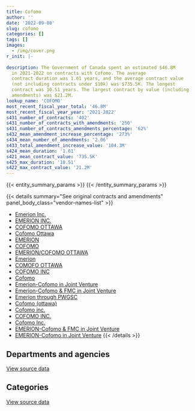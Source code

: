 ```yaml
---
title: Cofomo
author: ''
date: '2022-09-08'
slug: cofomo
categories: []
tags: []
images:
  - /img/cover.png
r_init: |-
  
description: The Government of Canada spent an estimated $46.8M
  in 2021-2022 on contracts with Cofomo. The average
  contract duration was 1.61 years, and the average contract value
  (not including contracts under $10k) was $735.5K. The longest
  contract was 10.51 years. The largest contract by value (including
  amendments) was $21.2M.
lookup_name: 'COFOMO'
most_recent_fiscal_year_total: '46.8M'
most_recent_fiscal_year_year: '2021-2022'
s431_number_of_contracts: '402'
s431_number_of_contracts_with_amendments: '250'
s431_number_of_contracts_amendments_percentage: '62%'
s432_mean_amendment_increase_percentage: '273%'
s434_mean_number_of_amendments: '2.06'
s433_total_amendment_increase_value: '104.3M'
s424_mean_duration: '1.61'
s421_mean_contract_value: '735.5K'
s425_max_duration: '10.51'
s422_max_contract_value: '21.2M'
---
```


<script src="/rmarkdown-libs/htmlwidgets/htmlwidgets.js"></script>
<link href="/rmarkdown-libs/datatables-css/datatables-crosstalk.css" rel="stylesheet" />
<script src="/rmarkdown-libs/datatables-binding/datatables.js"></script>
<script src="/rmarkdown-libs/jquery/jquery-3.6.0.min.js"></script>
<link href="/rmarkdown-libs/dt-core-bootstrap/css/dataTables.bootstrap.min.css" rel="stylesheet" />
<link href="/rmarkdown-libs/dt-core-bootstrap/css/dataTables.bootstrap.extra.css" rel="stylesheet" />
<script src="/rmarkdown-libs/dt-core-bootstrap/js/jquery.dataTables.min.js"></script>
<script src="/rmarkdown-libs/dt-core-bootstrap/js/dataTables.bootstrap.min.js"></script>
<link href="/rmarkdown-libs/crosstalk/css/crosstalk.min.css" rel="stylesheet" />
<script src="/rmarkdown-libs/crosstalk/js/crosstalk.min.js"></script>
<script src="/rmarkdown-libs/htmlwidgets/htmlwidgets.js"></script>
<link href="/rmarkdown-libs/datatables-css/datatables-crosstalk.css" rel="stylesheet" />
<script src="/rmarkdown-libs/datatables-binding/datatables.js"></script>
<script src="/rmarkdown-libs/jquery/jquery-3.6.0.min.js"></script>
<link href="/rmarkdown-libs/dt-core-bootstrap/css/dataTables.bootstrap.min.css" rel="stylesheet" />
<link href="/rmarkdown-libs/dt-core-bootstrap/css/dataTables.bootstrap.extra.css" rel="stylesheet" />
<script src="/rmarkdown-libs/dt-core-bootstrap/js/jquery.dataTables.min.js"></script>
<script src="/rmarkdown-libs/dt-core-bootstrap/js/dataTables.bootstrap.min.js"></script>
<link href="/rmarkdown-libs/crosstalk/css/crosstalk.min.css" rel="stylesheet" />
<script src="/rmarkdown-libs/crosstalk/js/crosstalk.min.js"></script>

{{< entity_summary_params >}}
{{< /entity_summary_params >}}

{{< details summary="See original contracts and amendments" panel_body_class="vendor-names-list" >}}
- [Emerion Inc.](https://search.open.canada.ca/en/ct/?sort=contract_value_f%20desc&page=1&search_text=%22Emerion%20Inc.%22)
- [EMERION INC.](https://search.open.canada.ca/en/ct/?sort=contract_value_f%20desc&page=1&search_text=%22EMERION%20INC.%22)
- [COFOMO OTTAWA](https://search.open.canada.ca/en/ct/?sort=contract_value_f%20desc&page=1&search_text=%22COFOMO%20OTTAWA%22)
- [Cofomo Ottawa](https://search.open.canada.ca/en/ct/?sort=contract_value_f%20desc&page=1&search_text=%22Cofomo%20Ottawa%22)
- [EMERION](https://search.open.canada.ca/en/ct/?sort=contract_value_f%20desc&page=1&search_text=%22EMERION%22)
- [COFOMO](https://search.open.canada.ca/en/ct/?sort=contract_value_f%20desc&page=1&search_text=%22COFOMO%22)
- [EMERION/COFOMO OTTAWA](https://search.open.canada.ca/en/ct/?sort=contract_value_f%20desc&page=1&search_text=%22EMERION%2fCOFOMO%20OTTAWA%22)
- [Emerion](https://search.open.canada.ca/en/ct/?sort=contract_value_f%20desc&page=1&search_text=%22Emerion%22)
- [COMOFO OTTAWA](https://search.open.canada.ca/en/ct/?sort=contract_value_f%20desc&page=1&search_text=%22COMOFO%20OTTAWA%22)
- [COFOMO INC](https://search.open.canada.ca/en/ct/?sort=contract_value_f%20desc&page=1&search_text=%22COFOMO%20INC%22)
- [Cofomo](https://search.open.canada.ca/en/ct/?sort=contract_value_f%20desc&page=1&search_text=%22Cofomo%22)
- [Emerion-Cofomo in Joint Venture](https://search.open.canada.ca/en/ct/?sort=contract_value_f%20desc&page=1&search_text=%22Emerion-Cofomo%20in%20Joint%20Venture%22)
- [Emerion-Cofomo & FMC in Joint Venture](https://search.open.canada.ca/en/ct/?sort=contract_value_f%20desc&page=1&search_text=%22Emerion-Cofomo%20%26%20FMC%20in%20Joint%20Venture%22)
- [Emerion through PWGSC](https://search.open.canada.ca/en/ct/?sort=contract_value_f%20desc&page=1&search_text=%22Emerion%20through%20PWGSC%22)
- [Cofomo (ottawa)](https://search.open.canada.ca/en/ct/?sort=contract_value_f%20desc&page=1&search_text=%22Cofomo%20%28ottawa%29%22)
- [Cofomo inc.](https://search.open.canada.ca/en/ct/?sort=contract_value_f%20desc&page=1&search_text=%22Cofomo%20inc.%22)
- [COFOMO INC.](https://search.open.canada.ca/en/ct/?sort=contract_value_f%20desc&page=1&search_text=%22COFOMO%20INC.%22)
- [Cofomo Inc.](https://search.open.canada.ca/en/ct/?sort=contract_value_f%20desc&page=1&search_text=%22Cofomo%20Inc.%22)
- [EMERION-Cofomo & FMC in Joint Venture](https://search.open.canada.ca/en/ct/?sort=contract_value_f%20desc&page=1&search_text=%22EMERION-Cofomo%20%26%20FMC%20in%20Joint%20Venture%22)
- [EMERION-Cofomo in Joint Venture](https://search.open.canada.ca/en/ct/?sort=contract_value_f%20desc&page=1&search_text=%22EMERION-Cofomo%20in%20Joint%20Venture%22)
{{< /details >}}

## Departments and agencies

<div id="htmlwidget-1" style="width:100%;height:auto;" class="datatables html-widget"></div>
<script type="application/json" data-for="htmlwidget-1">{"x":{"style":"bootstrap","filter":"none","vertical":false,"data":[["<a href=\"/departments/aafc-aac/\">Agriculture and Agri-Food Canada<\/a>","<a href=\"/departments/atssc-scdata/\">Administrative Tribunals Support Service of Canada<\/a>","<a href=\"/departments/cbsa-asfc/\">Canada Border Services Agency<\/a>","<a href=\"/departments/cfia-acia/\">Canadian Food Inspection Agency<\/a>","<a href=\"/departments/cic/\">Immigration, Refugees and Citizenship Canada<\/a>","<a href=\"/departments/cnsc-ccsn/\">Canadian Nuclear Safety Commission<\/a>","<a href=\"/departments/cra-arc/\">Canada Revenue Agency<\/a>","<a href=\"/departments/csc-scc/\">Correctional Service of Canada<\/a>","<a href=\"/departments/dfatd-maecd/\">Global Affairs Canada<\/a>","<a href=\"/departments/dfo-mpo/\">Fisheries and Oceans Canada<\/a>","<a href=\"/departments/dnd-mdn/\">National Defence<\/a>","<a href=\"/departments/esdc-edsc/\">Employment and Social Development Canada<\/a>","<a href=\"/departments/ic/\">Innovation, Science and Economic Development Canada<\/a>","<a href=\"/departments/isc-sac/\">Indigenous Services Canada<\/a>","<a href=\"/departments/jus/\">Department of Justice Canada<\/a>","<a href=\"/departments/nrcan-rncan/\">Natural Resources Canada<\/a>","<a href=\"/departments/nserc-crsng/\">Natural Sciences and Engineering Research Council of Canada<\/a>","<a href=\"/departments/oag-bvg/\">Office of the Auditor General of Canada<\/a>","<a href=\"/departments/osfi-bsif/\">Office of the Superintendent of Financial Institutions Canada<\/a>","<a href=\"/departments/pc/\">Parks Canada<\/a>","<a href=\"/departments/pch/\">Canadian Heritage<\/a>","<a href=\"/departments/pco-bcp/\">Privy Council Office<\/a>","<a href=\"/departments/phac-aspc/\">Public Health Agency of Canada<\/a>","<a href=\"/departments/ps-sp/\">Public Safety Canada<\/a>","<a href=\"/departments/pwgsc-tpsgc/\">Public Services and Procurement Canada<\/a>","<a href=\"/departments/rcmp-grc/\">Royal Canadian Mounted Police<\/a>","<a href=\"/departments/ssc-spc/\">Shared Services Canada<\/a>","<a href=\"/departments/tc/\">Transport Canada<\/a>","<a href=\"/departments/tsb-bst/\">Transportation Safety Board of Canada<\/a>"],[1245546.31,null,17519821.96,44790.99,784911.11,415288.11,608162.23,null,823533.68,337125.52,237846.17,220320.85,6305546.72,null,1393303.08,null,442682.75,null,583011.76,357863.33,1304363.6,1099687.76,null,29618.36,786267.74,1339321.59,4273825.45,2325469.77,null],[3734973.13,null,16983157.3,85057.76,1004466.67,610076.19,1975678.35,null,1682455.89,163421.36,863346.65,73641.49,3951196.58,null,1387386.8,103520.09,405312.99,767712.65,1383125.74,484792.69,24860,1154192.64,null,null,2817451.68,1495788.78,4287211.9,2331840.92,94919.09],[5763586.45,null,11285401.38,84825.36,1093252.22,272299.84,3112219.8,112776.48,2203862.18,463239.62,1886955.25,null,3208787.08,14238.26,1121499.23,null,765113.92,1248859.46,1090920.14,731667.88,1222825.59,1152403.62,99666,null,1862849.97,1039825.6,2917634.99,778637.12,533472.63],[7000896.66,39831.99,8246281.32,164666.59,null,437197.91,4315865.61,188823,3693587.68,262528.37,1925940.25,null,5685280.1,39.12,927710.99,null,983909.03,1248859.46,802904.78,2340394.33,2529652.16,236278.7,null,null,3662988.61,543800.42,934136.28,281091.48,373730.38]],"container":"<table class=\"table table-striped table-hover row-border order-column display\">\n  <thead>\n    <tr>\n      <th>Department<\/th>\n      <th>2018-2019<\/th>\n      <th>2019-2020<\/th>\n      <th>2020-2021<\/th>\n      <th>2021-2022<\/th>\n    <\/tr>\n  <\/thead>\n<\/table>","options":{"order":[[4,"desc"]],"pageLength":10,"autoWidth":true,"columnDefs":[{"targets":1,"render":"function(data, type, row, meta) {\n    return type !== 'display' ? data : DTWidget.formatCurrency(data, \"$\", 2, 3, \",\", \".\", true, null);\n  }"},{"targets":2,"render":"function(data, type, row, meta) {\n    return type !== 'display' ? data : DTWidget.formatCurrency(data, \"$\", 2, 3, \",\", \".\", true, null);\n  }"},{"targets":3,"render":"function(data, type, row, meta) {\n    return type !== 'display' ? data : DTWidget.formatCurrency(data, \"$\", 2, 3, \",\", \".\", true, null);\n  }"},{"targets":4,"render":"function(data, type, row, meta) {\n    return type !== 'display' ? data : DTWidget.formatCurrency(data, \"$\", 2, 3, \",\", \".\", true, null);\n  }"},{"width":"16%","targets":[1,2,3,4]},{"className":"dt-right","targets":[1,2,3,4]}],"orderClasses":false}},"evals":["options.columnDefs.0.render","options.columnDefs.1.render","options.columnDefs.2.render","options.columnDefs.3.render"],"jsHooks":[]}</script>
<p class="text-right">
<a href="https://github.com/GoC-Spending/contracts-data/tree/main/data/out/vendors/cofomo/summary_by_fiscal_year_by_department.csv" class="source-data-link btn btn-link">View source data</a>
</p>

## Categories

<div id="htmlwidget-2" style="width:100%;height:auto;" class="datatables html-widget"></div>
<script type="application/json" data-for="htmlwidget-2">{"x":{"style":"bootstrap","filter":"none","vertical":false,"data":[["<a href=\"/categories/defence/\">Defence<\/a>","<a href=\"/categories/professional_services/\">Professional services<\/a>","<a href=\"/categories/information_technology/\">Information technology<\/a>"],[237846.17,254575.78,41985886.86],[863346.65,574605.48,46427635.2],[1886955.25,1997816.26,40182048.56],[1925940.25,3617699.22,41282755.76]],"container":"<table class=\"table table-striped table-hover row-border order-column display\">\n  <thead>\n    <tr>\n      <th>Category<\/th>\n      <th>2018-2019<\/th>\n      <th>2019-2020<\/th>\n      <th>2020-2021<\/th>\n      <th>2021-2022<\/th>\n    <\/tr>\n  <\/thead>\n<\/table>","options":{"order":[[4,"desc"]],"dom":"t","pageLength":30,"autoWidth":true,"columnDefs":[{"targets":1,"render":"function(data, type, row, meta) {\n    return type !== 'display' ? data : DTWidget.formatCurrency(data, \"$\", 2, 3, \",\", \".\", true, null);\n  }"},{"targets":2,"render":"function(data, type, row, meta) {\n    return type !== 'display' ? data : DTWidget.formatCurrency(data, \"$\", 2, 3, \",\", \".\", true, null);\n  }"},{"targets":3,"render":"function(data, type, row, meta) {\n    return type !== 'display' ? data : DTWidget.formatCurrency(data, \"$\", 2, 3, \",\", \".\", true, null);\n  }"},{"targets":4,"render":"function(data, type, row, meta) {\n    return type !== 'display' ? data : DTWidget.formatCurrency(data, \"$\", 2, 3, \",\", \".\", true, null);\n  }"},{"width":"16%","targets":[1,2,3,4]},{"className":"dt-right","targets":[1,2,3,4]}],"orderClasses":false,"lengthMenu":[10,25,30,50,100]}},"evals":["options.columnDefs.0.render","options.columnDefs.1.render","options.columnDefs.2.render","options.columnDefs.3.render"],"jsHooks":[]}</script>
<p class="text-right">
<a href="https://github.com/GoC-Spending/contracts-data/tree/main/data/out/vendors/cofomo/summary_by_fiscal_year_by_category.csv" class="source-data-link btn btn-link">View source data</a>
</p>
